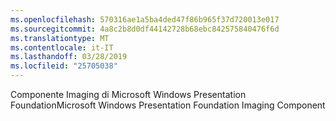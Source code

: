 ```yaml
---
ms.openlocfilehash: 570316ae1a5ba4ded47f86b965f37d720013e017
ms.sourcegitcommit: 4a8c2b8d0df44142728b68ebc842575840476f6d
ms.translationtype: MT
ms.contentlocale: it-IT
ms.lasthandoff: 03/28/2019
ms.locfileid: "25705038"
---
```

<span data-ttu-id="d3129-101">Componente Imaging di Microsoft Windows Presentation Foundation</span><span class="sxs-lookup"><span data-stu-id="d3129-101">Microsoft Windows Presentation Foundation Imaging Component</span></span>